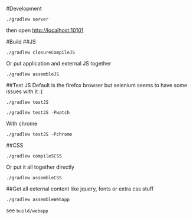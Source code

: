 #Development
```
./gradlew server
```

then open [http://localhost:10101](http://localhost:10101)

#Build
##JS
```
./gradlew closureCompileJS
```
Or put application and external JS together
```
./gradlew assembleJS
```
##Test JS
Default is the firefox browser but selenium seems to have some issues with it :(
```
./gradlew testJS
```
```
./gradlew testJS -Pwatch
```
With chrome
```
./gradlew testJS -Pchrome
```
##CSS
```
./gradlew compileSCSS
```
Or put it all together directly
```
./gradlew assembleCSS
```

##Get all external content like jquery, fonts or extra css stuff
```
./gradlew assembleWebapp
```
see ```build/webapp```
